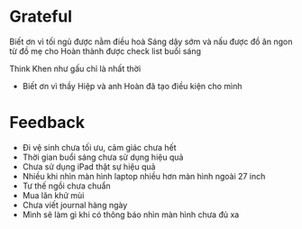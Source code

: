 # Grateful

Biết ơn vì tối ngủ được nằm điều hoà
Sáng dậy sớm và nấu được đồ ăn ngon từ đồ mẹ cho
Hoàn thành được check list buổi sáng

Think
Khen như gấu chỉ là nhất thời
- Biết ơn vì thầy Hiệp và anh Hoàn đã tạo điều kiện cho mình

# Feedback

- Đi vệ sinh chưa tối ưu, cảm giác chưa hết
- Thời gian buổi sáng chưa sử dụng hiệu quả
- Chưa sử dụng iPad thật sự hiệu quả
- Nhiều khi nhìn màn hình laptop nhiều hơn màn hình ngoài 27 inch
- Tư thế ngồi chưa chuẩn
- Mua lăn khử mùi
- Chưa viết journal hàng ngày
- Mình sẽ làm gì khi có thông báo nhìn màn hình chưa đủ xa 